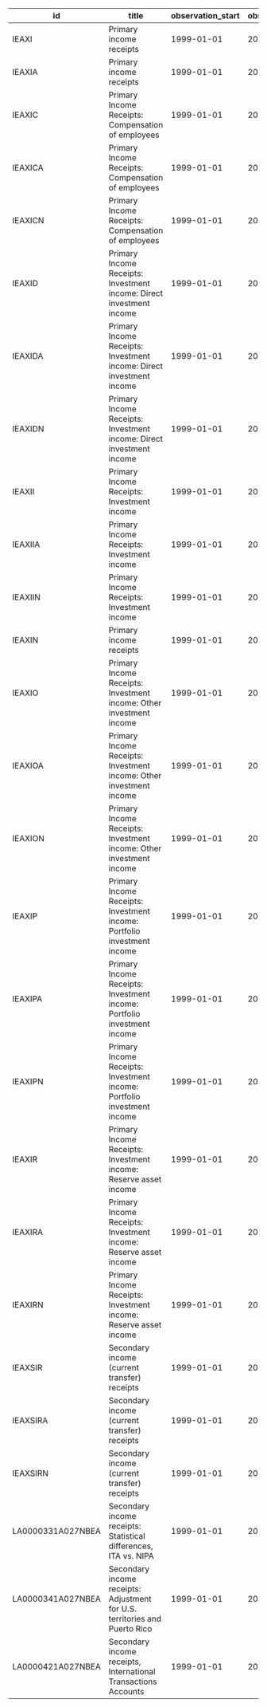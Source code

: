 | id                | title                                                                      | observation_start   | observation_end   |
|-------------------|----------------------------------------------------------------------------|---------------------|-------------------|
| IEAXI             | Primary income receipts                                                    | 1999-01-01          | 2022-07-01        |
| IEAXIA            | Primary income receipts                                                    | 1999-01-01          | 2021-01-01        |
| IEAXIC            | Primary Income Receipts: Compensation of employees                         | 1999-01-01          | 2022-07-01        |
| IEAXICA           | Primary Income Receipts: Compensation of employees                         | 1999-01-01          | 2021-01-01        |
| IEAXICN           | Primary Income Receipts: Compensation of employees                         | 1999-01-01          | 2022-07-01        |
| IEAXID            | Primary Income Receipts: Investment income: Direct investment income       | 1999-01-01          | 2022-07-01        |
| IEAXIDA           | Primary Income Receipts: Investment income: Direct investment income       | 1999-01-01          | 2021-01-01        |
| IEAXIDN           | Primary Income Receipts: Investment income: Direct investment income       | 1999-01-01          | 2022-07-01        |
| IEAXII            | Primary Income Receipts: Investment income                                 | 1999-01-01          | 2022-07-01        |
| IEAXIIA           | Primary Income Receipts: Investment income                                 | 1999-01-01          | 2021-01-01        |
| IEAXIIN           | Primary Income Receipts: Investment income                                 | 1999-01-01          | 2022-07-01        |
| IEAXIN            | Primary income receipts                                                    | 1999-01-01          | 2022-07-01        |
| IEAXIO            | Primary Income Receipts: Investment income: Other investment income        | 1999-01-01          | 2022-07-01        |
| IEAXIOA           | Primary Income Receipts: Investment income: Other investment income        | 1999-01-01          | 2021-01-01        |
| IEAXION           | Primary Income Receipts: Investment income: Other investment income        | 1999-01-01          | 2022-07-01        |
| IEAXIP            | Primary Income Receipts: Investment income: Portfolio investment income    | 1999-01-01          | 2022-07-01        |
| IEAXIPA           | Primary Income Receipts: Investment income: Portfolio investment income    | 1999-01-01          | 2021-01-01        |
| IEAXIPN           | Primary Income Receipts: Investment income: Portfolio investment income    | 1999-01-01          | 2022-07-01        |
| IEAXIR            | Primary Income Receipts: Investment income: Reserve asset income           | 1999-01-01          | 2022-07-01        |
| IEAXIRA           | Primary Income Receipts: Investment income: Reserve asset income           | 1999-01-01          | 2021-01-01        |
| IEAXIRN           | Primary Income Receipts: Investment income: Reserve asset income           | 1999-01-01          | 2022-07-01        |
| IEAXSIR           | Secondary income (current transfer) receipts                               | 1999-01-01          | 2022-07-01        |
| IEAXSIRA          | Secondary income (current transfer) receipts                               | 1999-01-01          | 2021-01-01        |
| IEAXSIRN          | Secondary income (current transfer) receipts                               | 1999-01-01          | 2022-07-01        |
| LA0000331A027NBEA | Secondary income receipts: Statistical differences, ITA vs. NIPA           | 1999-01-01          | 2021-01-01        |
| LA0000341A027NBEA | Secondary income receipts: Adjustment for U.S. territories and Puerto Rico | 1999-01-01          | 2021-01-01        |
| LA0000421A027NBEA | Secondary income receipts, International Transactions Accounts             | 1999-01-01          | 2021-01-01        |